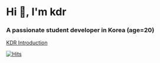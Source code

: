 <h1 align="left">Hi 👋, I'm kdr</h1>
<h3 align="left">A passionate student developer in Korea (age=20)</h3>

[KDR Introduction](https://kdrkdrkdr.github.io/)

[![Hits](https://hits.seeyoufarm.com/api/count/incr/badge.svg?url=https%3A%2F%2Fgithub.com%2Fkdrkdrkdr&count_bg=%2379C83D&title_bg=%23555555&icon=&icon_color=%23E7E7E7&title=hits&edge_flat=false)](https://hits.seeyoufarm.com)
